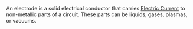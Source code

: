 An electrode is a solid electrical conductor that carries [Electric Current](../../../Physics/Current/Electric%20Current.md) to non-metallic parts of a circuit. These parts can be liquids, gases, plasmas, or vacuums.